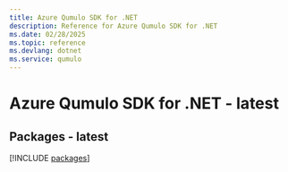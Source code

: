 ```yaml
---
title: Azure Qumulo SDK for .NET
description: Reference for Azure Qumulo SDK for .NET
ms.date: 02/28/2025
ms.topic: reference
ms.devlang: dotnet
ms.service: qumulo
---
```

# Azure Qumulo SDK for .NET - latest
## Packages - latest
[!INCLUDE [packages](qumulo-index.md)]
